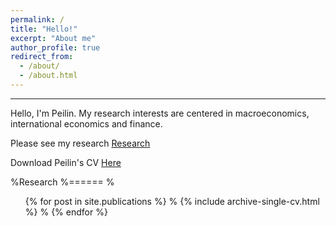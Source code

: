 ```yaml
---
permalink: /
title: "Hello!"
excerpt: "About me"
author_profile: true
redirect_from: 
  - /about/
  - /about.html
---
```

------

Hello, I'm Peilin. My research interests are centered in macroeconomics, international economics and finance. 

Please see my research [Research](https://tteclinc.github.io/peilinyang//publications/)

Download Peilin's CV [Here](https://tteclinc.github.io/peilinyang//files/CV.pdf)

%Research
%======
%  <ul>{% for post in site.publications %}
%    {% include archive-single-cv.html %}
%  {% endfor %}</ul>

